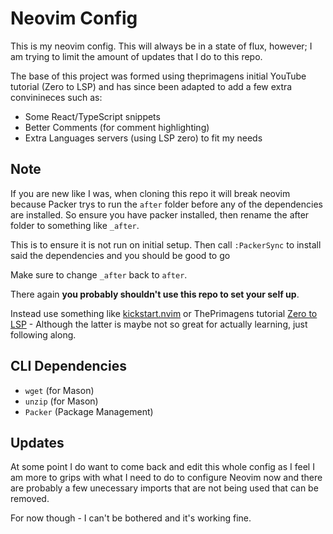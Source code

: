 # Neovim Config

This is my neovim config. This will always be in a state of flux, however; I am trying to limit the amount of updates that I do to this repo.

The base of this project was formed using theprimagens initial YouTube tutorial (Zero to LSP) and has since been adapted to add a few extra convinineces such as:

- Some React/TypeScript snippets
- Better Comments (for comment highlighting) 
- Extra Languages servers (using LSP zero) to fit my needs 

## Note 

If you are new like I was, when cloning this repo it will break neovim because Packer trys to run the `after` folder
before any of the dependencies are installed. So ensure you have packer installed, then rename the after folder to something like `_after`.

This is to ensure it is not run on initial setup. Then call `:PackerSync` to install said the dependencies and you should be good to go 

Make sure to change `_after` back to `after`.

There again **you probably shouldn't use this repo to set your self up**. 

Instead use something like [kickstart.nvim](https://github.com/nvim-lua/kickstart.nvim) or ThePrimagens tutorial [Zero to LSP](https://www.youtube.com/watch?v=w7i4amO_zaE&t=438s) - Although the latter is maybe not so great for actually learning, just following along. 

## CLI Dependencies  

- `wget` (for Mason) 
- `unzip` (for Mason) 
- `Packer` (Package Management) 

## Updates 

At some point I do want to come back and edit this whole config as I feel I am more to grips with what I need to do 
to configure Neovim now and there are probably a few unecessary imports that are not being used that can be removed. 

For now though - I can't be bothered and it's working fine. 


